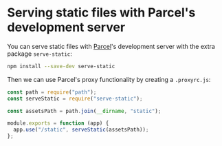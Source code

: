 # Serving static files with Parcel's development server

You can serve static files with [Parcel](https://parceljs.org/)'s development server with the extra package `serve-static`:
```Bash
npm install --save-dev serve-static
```

Then we can use Parcel's proxy functionality by creating a `.proxyrc.js`:

```JavaScript
const path = require("path");
const serveStatic = require("serve-static");

const assetsPath = path.join(__dirname, "static");

module.exports = function (app) {
  app.use("/static", serveStatic(assetsPath));
};
```